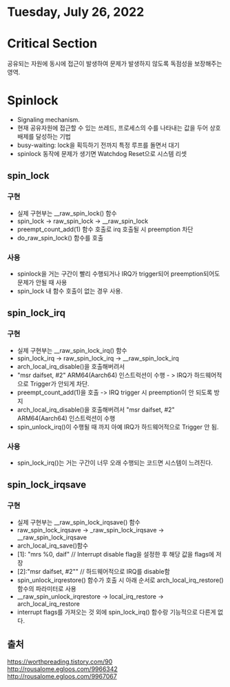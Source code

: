 # Tuesday, July 26, 2022
# Critical Section
공유되는 자원에 동시에 접근이 발생하여 문제가 발생하지 않도록 독점성을 보장해주는 영역.
# Spinlock
- Signaling mechanism. 
- 현재 공유자원에 접근할 수 있는 쓰레드, 프로세스의 수를 나타내는 값을 두어 상호배제를 달성하는 기법
- busy-waiting: lock을 획득하기 전까지 특정 루프를 돌면서 대기
- spinlock 동작에 문제가 생기면 Watchdog Reset으로 시스템 리셋
## spin_lock
### 구현
- 실제 구현부는 __raw_spin_lock() 함수
- spin_lock -> raw_spin_lock -> __raw_spin_lock
- preempt_count_add(1) 함수 호출로 irq 호출될 시 preemption 차단
- do_raw_spin_lock() 함수를 호출
### 사용
- spinlock을 거는 구간이 빨리 수행되거나 IRQ가 trigger되어 preemption되어도 문제가 안될 때 사용
- spin_lock 내 함수 호출이 없는 경우 사용.
## spin_lock_irq
### 구현
- 실제 구현부는 __raw_spin_lock_irq() 함수
- spin_lock_irq -> raw_spin_lock_irq -> __raw_spin_lock_irq
- arch_local_irq_disable()을 호출해버려서
-  "msr daifset, #2" ARM64(Aarch64) 인스트럭션이 수행 - > IRQ가 하드웨어적으로 Trigger가 안되게 차단.
- preempt_count_add(1)을 호출 -> IRQ trigger 시 preemption이 안 되도록 방지
- arch_local_irq_disable()을 호출해버려서 "msr daifset, #2" ARM64(Aarch64) 인스트럭션이 수행
- spin_unlock_irq()이 수행될 때 까지 아예 IRQ가 하드웨어적으로 Trigger 안 됨.
### 사용
- spin_lock_irq()는 거는 구간이 너무 오래 수행되는 코드면 시스템이 느려진다.
## spin_lock_irqsave
### 구현
- 실제 구현부는 __raw_spin_lock_irqsave() 함수
- raw_spin_lock_irqsave -> _raw_spin_lock_irqsave -> __raw_spin_lock_irqsave
- arch_local_irq_save()함수
- [1]: "mrs %0, daif" // Interrupt disable flag을 설정한 후 해당 값을 flags에 저장
- [2]:"msr daifset, #2"" // 하드웨어적으로 IRQ를 disable함
- spin_unlock_irqrestore() 함수가 호출 시 아래 순서로 arch_local_irq_restore() 함수의 파라미터로 사용
 - __raw_spin_unlock_irqrestore -> local_irq_restore -> arch_local_irq_restore
- interrupt flags를 가져오는 것 외에 spin_lock_irq() 함수랑 기능적으로 다른게 없다.
## 출처
https://worthpreading.tistory.com/90
http://rousalome.egloos.com/9966342
http://rousalome.egloos.com/9967067